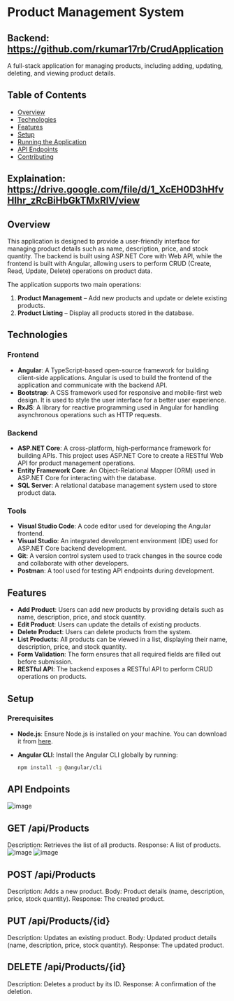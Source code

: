 # Product Management System
## Backend: https://github.com/rkumar17rb/CrudApplication
A full-stack application for managing products, including adding, updating, deleting, and viewing product details.

## Table of Contents

- [Overview](#overview)
- [Technologies](#technologies)
- [Features](#features)
- [Setup](#setup)
- [Running the Application](#running-the-application)
- [API Endpoints](#api-endpoints)
- [Contributing](#contributing)

## Explaination: https://drive.google.com/file/d/1_XcEH0D3hHfvHIhr_zRcBiHbGkTMxRIV/view

## Overview

This application is designed to provide a user-friendly interface for managing product details such as name, description, price, and stock quantity. The backend is built using ASP.NET Core with Web API, while the frontend is built with Angular, allowing users to perform CRUD (Create, Read, Update, Delete) operations on product data.

The application supports two main operations: 
1. **Product Management** – Add new products and update or delete existing products.
2. **Product Listing** – Display all products stored in the database.

## Technologies

### Frontend

- **Angular**: A TypeScript-based open-source framework for building client-side applications. Angular is used to build the frontend of the application and communicate with the backend API.
- **Bootstrap**: A CSS framework used for responsive and mobile-first web design. It is used to style the user interface for a better user experience.
- **RxJS**: A library for reactive programming used in Angular for handling asynchronous operations such as HTTP requests.

### Backend

- **ASP.NET Core**: A cross-platform, high-performance framework for building APIs. This project uses ASP.NET Core to create a RESTful Web API for product management operations.
- **Entity Framework Core**: An Object-Relational Mapper (ORM) used in ASP.NET Core for interacting with the database.
- **SQL Server**: A relational database management system used to store product data.

### Tools

- **Visual Studio Code**: A code editor used for developing the Angular frontend.
- **Visual Studio**: An integrated development environment (IDE) used for ASP.NET Core backend development.
- **Git**: A version control system used to track changes in the source code and collaborate with other developers.
- **Postman**: A tool used for testing API endpoints during development.

## Features

- **Add Product**: Users can add new products by providing details such as name, description, price, and stock quantity.
- **Edit Product**: Users can update the details of existing products.
- **Delete Product**: Users can delete products from the system.
- **List Products**: All products can be viewed in a list, displaying their name, description, price, and stock quantity.
- **Form Validation**: The form ensures that all required fields are filled out before submission.
- **RESTful API**: The backend exposes a RESTful API to perform CRUD operations on products.

## Setup

### Prerequisites

- **Node.js**: Ensure Node.js is installed on your machine. You can download it from [here](https://nodejs.org/).
- **Angular CLI**: Install the Angular CLI globally by running:

  ```bash
  npm install -g @angular/cli
## API Endpoints
![image](https://github.com/user-attachments/assets/7805a7b6-440c-4443-8c8d-74fb30cc8548)

## GET /api/Products
Description: Retrieves the list of all products.
Response: A list of products.
![image](https://github.com/user-attachments/assets/8aac3f74-3af3-42b7-975a-0a1ff534bb73)
![image](https://github.com/user-attachments/assets/251f718d-d448-47ea-b714-a22d21c4137e)


## POST /api/Products
Description: Adds a new product.
Body: Product details (name, description, price, stock quantity).
Response: The created product.


## PUT /api/Products/{id}
Description: Updates an existing product.
Body: Updated product details (name, description, price, stock quantity).
Response: The updated product.

## DELETE /api/Products/{id}
Description: Deletes a product by its ID.
Response: A confirmation of the deletion.

